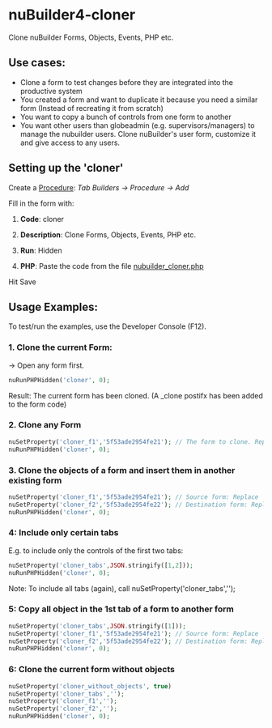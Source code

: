 # nuBuilder4-cloner
Clone nuBuilder Forms, Objects, Events, PHP etc.

## Use cases:

-	Clone a form to test changes before they are integrated into the productive system 
-	You created a form and want to duplicate it because you need a similar form (Instead of recreating it from scratch)
-	You want to copy a bunch of controls from one form to another
- You want other users than globeadmin (e.g. supervisors/managers) to manage the nubuilder users. Clone nuBuilder's user form, customize it and give access to any users.


## Setting up the 'cloner'

Create a [Procedure](https://wiki.nubuilder.net/nubuilderforte/index.php/Procedures): *Tab Builders -> Procedure -> Add* 

Fill in the form with:

1. **Code**: cloner

2. **Description**: Clone Forms, Objects, Events, PHP etc.

3. **Run**: Hidden

4. **PHP**: Paste the code from the file [nubuilder_cloner.php](https://github.com/smalos/nuBuilder4-cloner/blob/main/nubuilder_cloner.php)

Hit Save


## Usage Examples:

To test/run the examples, use the Developer Console (F12).

### 1. Clone the current Form:

-> Open any form first. 

```php
nuRunPHPHidden('cloner', 0);
```

Result: The current form has been cloned. (A _clone postifx has been added to the form code)

### 2. Clone any Form

```php
nuSetProperty('cloner_f1','5f53ade2954fe21'); // The form to clone. Replace 5f53ade2954fe21 with any existing form id
nuRunPHPHidden('cloner', 0);
```

### 3. Clone the objects of a form and insert them in another existing form

```php
nuSetProperty('cloner_f1','5f53ade2954fe21'); // Source form: Replace  5f53ade2954fe21 with any existing form id
nuSetProperty('cloner_f2','5f53ade2954fe22'); // Destination form: Replace  5f53ade2954fe22 with any existing form id
nuRunPHPHidden('cloner', 0);
```

### 4: Include only certain tabs

E.g. to include only the controls of the first two tabs:

```php
nuSetProperty('cloner_tabs',JSON.stringify([1,2]));
nuRunPHPHidden('cloner', 0);
```

Note: To include all tabs (again), call nuSetProperty('cloner_tabs','');

### 5: Copy all object in the 1st tab of a form to another form

```php
nuSetProperty('cloner_tabs',JSON.stringify([1]));
nuSetProperty('cloner_f1','5f53ade2954fe21'); // Source form: Replace  5f53ade2954fe21 with any existing form id
nuSetProperty('cloner_f2','5f53ade2954fe22'); // Destination form: Replace  5f53ade2954fe22 with any existing form id
nuRunPHPHidden('cloner', 0);
```

### 6: Clone the current form without objects 

```php
nuSetProperty('cloner_without_objects', true)
nuSetProperty('cloner_tabs','');
nuSetProperty('cloner_f1','');
nuSetProperty('cloner_f2','');
nuRunPHPHidden('cloner', 0);
```
